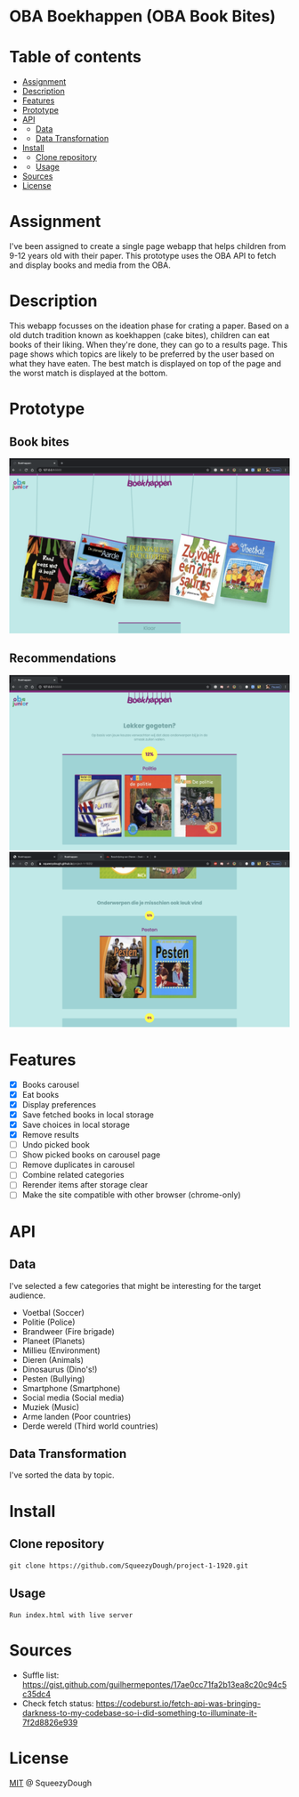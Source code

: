 # OBA Boekhappen (OBA Book Bites)

# Table of contents
* [Assignment](#Assignment)
* [Description](#Description)
* [Features](#Features)
* [Prototype](#Prototype)
* [API](#API)
* * [Data](#Data)
* * [Data Transfornation](#Data-Transformation)
* [Install](#Install)
* * [Clone repository](#Clone-repo)
* * [Usage](#Usage)
* [Sources](#Sources)
* [License](#License)

<a name="Assignment"></a>
# Assignment
I've been assigned to create a single page webapp that helps children from 9-12 years old with their paper. This prototype uses the OBA API to fetch and display books and media from the OBA.

<a name="Description"></a>
# Description
This webapp focusses on the ideation phase for crating a paper. Based on a old dutch tradition known as koekhappen (cake bites), children can eat books of their liking. When they're done, they can go to a results page. This page shows which topics are likely to be preferred by the user based on what they have eaten. The best match is displayed on top of the page and the worst match is displayed at the bottom.

<a name="Prototype"></a>
# Prototype
## Book bites
![](https://github.com/SqueezyDough/project-1-1920/blob/master/github/carousel.png?)
## Recommendations
![](https://github.com/SqueezyDough/project-1-1920/blob/master/github/res1.png?)
![](https://github.com/SqueezyDough/project-1-1920/blob/master/github/res2.png?)

<a name="Features"></a>
# Features
- [X] Books carousel
- [X] Eat books
- [X] Display preferences
- [X] Save fetched books in local storage
- [X] Save choices in local storage
- [X] Remove results
- [ ] Undo picked book
- [ ] Show picked books on carousel page
- [ ] Remove duplicates in carousel
- [ ] Combine related categories
- [ ] Rerender items after storage clear
- [ ] Make the site compatible with other browser (chrome-only)

<a name="API"></a>
# API

<a name="Data"></a>
## Data
I've selected a few categories that might be interesting for the target audience.

* Voetbal (Soccer)
* Politie (Police)
* Brandweer (Fire brigade)
* Planeet (Planets)
* Millieu (Environment)
* Dieren (Animals)
* Dinosaurus (Dino's!)
* Pesten (Bullying)
* Smartphone (Smartphone)
* Social media (Social media)
* Muziek (Music)
* Arme landen (Poor countries)
* Derde wereld (Third world countries)

<a name="Data-Transformation"></a>
## Data Transformation
I've sorted the data by topic.

<a name="Install"></a>
# Install
<a name="Clone-repo"></a>
## Clone repository
`git clone https://github.com/SqueezyDough/project-1-1920.git`

<a name="Usage"></a>
## Usage 
`Run index.html with live server`

<a name="Sources"></a>
# Sources
* Suffle list: https://gist.github.com/guilhermepontes/17ae0cc71fa2b13ea8c20c94c5c35dc4
* Check fetch status: https://codeburst.io/fetch-api-was-bringing-darkness-to-my-codebase-so-i-did-something-to-illuminate-it-7f2d8826e939

<a name="License"></a>
# License 
[MIT](https://github.com/SqueezyDough/frontend-applications/blob/master/LICENSE) @ SqueezyDough
